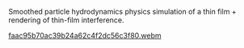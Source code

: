 Smoothed particle hydrodynamics physics simulation of a thin film + rendering of thin-film interference.

[faac95b70ac39b24a62c4f2dc56c3f80.webm](https://github.com/sidmani/thin_film/assets/11038851/30c941e7-3162-44a1-a4b9-fb30cd8e8d1c)
